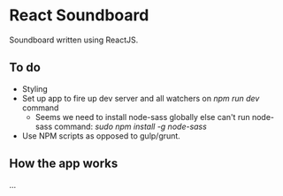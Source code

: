 # React Soundboard
Soundboard written using ReactJS.

## To do
- Styling
- Set up app to fire up dev server and all watchers on _npm run dev_ command 
  - Seems we need to install node-sass globally else can't run node-sass command: *sudo npm install -g node-sass*
- Use NPM scripts as opposed to gulp/grunt.

## How the app works
...
